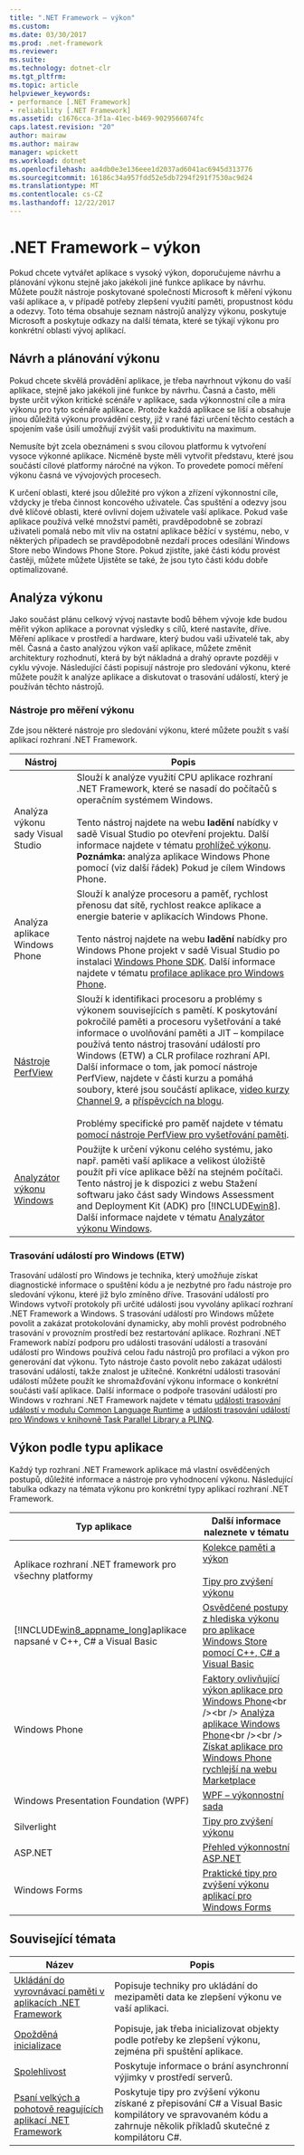 ```yaml
---
title: ".NET Framework – výkon"
ms.custom: 
ms.date: 03/30/2017
ms.prod: .net-framework
ms.reviewer: 
ms.suite: 
ms.technology: dotnet-clr
ms.tgt_pltfrm: 
ms.topic: article
helpviewer_keywords:
- performance [.NET Framework]
- reliability [.NET Framework]
ms.assetid: c1676cca-3f1a-41ec-b469-9029566074fc
caps.latest.revision: "20"
author: mairaw
ms.author: mairaw
manager: wpickett
ms.workload: dotnet
ms.openlocfilehash: aa4db0e3e136eee1d2037ad6041ac6945d313776
ms.sourcegitcommit: 16186c34a957fdd52e5db7294f291f7530ac9d24
ms.translationtype: MT
ms.contentlocale: cs-CZ
ms.lasthandoff: 12/22/2017
---
```

# <a name="net-framework-performance"></a>.NET Framework – výkon
Pokud chcete vytvářet aplikace s vysoký výkon, doporučujeme návrhu a plánování výkonu stejně jako jakékoli jiné funkce aplikace by návrhu. Můžete použít nástroje poskytované společností Microsoft k měření výkonu vaší aplikace a, v případě potřeby zlepšení využití paměti, propustnost kódu a odezvy. Toto téma obsahuje seznam nástrojů analýzy výkonu, poskytuje Microsoft a poskytuje odkazy na další témata, které se týkají výkonu pro konkrétní oblasti vývoj aplikací.  
  
## <a name="designing-and-planning-for-performance"></a>Návrh a plánování výkonu  
 Pokud chcete skvělá provádění aplikace, je třeba navrhnout výkonu do vaší aplikace, stejně jako jakékoli jiné funkce by návrhu. Časná a často, měli byste určit výkon kritické scénáře v aplikace, sada výkonnostní cíle a míra výkonu pro tyto scénáře aplikace. Protože každá aplikace se liší a obsahuje jinou důležitá výkonu provádění cesty, již v rané fázi určení těchto cestách a spojením vaše úsilí umožňují zvýšit vaši produktivitu na maximum.  
  
 Nemusíte být zcela obeznámeni s svou cílovou platformu k vytvoření vysoce výkonné aplikace. Nicméně byste měli vytvořit představu, které jsou součástí cílové platformy náročné na výkon. To provedete pomocí měření výkonu časná ve vývojových procesech.  
  
 K určení oblasti, které jsou důležité pro výkon a zřízení výkonnostní cíle, vždycky je třeba činnost koncového uživatele. Čas spuštění a odezvy jsou dvě klíčové oblasti, které ovlivní dojem uživatele vaší aplikace. Pokud vaše aplikace používá velké množství paměti, pravděpodobně se zobrazí uživateli pomalá nebo mít vliv na ostatní aplikace běžící v systému, nebo, v některých případech se pravděpodobně nezdaří proces odesílání Windows Store nebo Windows Phone Store. Pokud zjistíte, jaké části kódu provést častěji, můžete můžete Ujistěte se také, že jsou tyto části kódu dobře optimalizované.  
  
## <a name="analyzing-performance"></a>Analýza výkonu  
 Jako součást plánu celkový vývoj nastavte bodů během vývoje kde budou měřit výkon aplikace a porovnat výsledky s cílů, které nastavíte, dříve. Měření aplikace v prostředí a hardware, který budou vaši uživatelé tak, aby měl. Časná a často analýzou výkon vaší aplikace, můžete změnit architektury rozhodnutí, která by být nákladná a drahý opravte později v cyklu vývoje. Následující části popisují nástroje pro sledování výkonu, které můžete použít k analýze aplikace a diskutovat o trasování událostí, který je používán těchto nástrojů.  
  
### <a name="performance-tools"></a>Nástroje pro měření výkonu  
 Zde jsou některé nástroje pro sledování výkonu, které můžete použít s vaší aplikací rozhraní .NET Framework.  
  
|Nástroj|Popis|  
|----------|-----------------|  
|Analýza výkonu sady Visual Studio|Slouží k analýze využití CPU aplikace rozhraní .NET Framework, které se nasadí do počítačů s operačním systémem Windows.<br /><br /> Tento nástroj najdete na webu **ladění** nabídky v sadě Visual Studio po otevření projektu. Další informace najdete v tématu [prohlížeč výkonu](/visualstudio/profiling/performance-explorer). **Poznámka:** analýza aplikace Windows Phone pomocí (viz další řádek) Pokud je cílem Windows Phone.|  
|Analýza aplikace Windows Phone|Slouží k analýze procesoru a paměť, rychlost přenosu dat sítě, rychlost reakce aplikace a energie baterie v aplikacích Windows Phone.<br /><br /> Tento nástroj najdete na webu **ladění** nabídky pro Windows Phone projekt v sadě Visual Studio po instalaci [Windows Phone SDK](http://go.microsoft.com/fwlink/?LinkId=265773). Další informace najdete v tématu [profilace aplikace pro Windows Phone](http://msdn.microsoft.com/library/windowsphone/develop/jj215908\(v=vs.105\).aspx).|  
|[Nástroje PerfView](http://www.microsoft.com/download/details.aspx?id=28567)|Slouží k identifikaci procesoru a problémy s výkonem souvisejících s pamětí. K poskytování pokročilé paměti a procesoru vyšetřování a také informace o uvolňování paměti a JIT – kompilace používá tento nástroj trasování událostí pro Windows (ETW) a CLR profilace rozhraní API. Další informace o tom, jak pomocí nástroje PerfView, najdete v části kurzu a pomáhá soubory, které jsou součástí aplikace, [video kurzy Channel 9](http://channel9.msdn.com/Series/PerfView-Tutorial), a [příspěvcích na blogu](http://blogs.msdn.com/b/vancem/archive/tags/perfview/).<br /><br /> Problémy specifické pro paměť najdete v tématu [pomocí nástroje PerfView pro vyšetřování paměti](http://channel9.msdn.com/Series/PerfView-Tutorial/PerfView-Tutorial-9-NET-Memory-Investigation-Basics-of-GC-Heap-Snapshots).|  
|[Analyzátor výkonu Windows](http://www.microsoft.com/download/details.aspx?id=30652)|Použijte k určení výkonu celého systému, jako např. paměti vaší aplikace a velikost úložiště použít při více aplikace běží na stejném počítači. Tento nástroj je k dispozici z webu Stažení softwaru jako část sady Windows Assessment and Deployment Kit (ADK) pro [!INCLUDE[win8](../../../includes/win8-md.md)]. Další informace najdete v tématu [Analyzátor výkonu Windows](http://msdn.microsoft.com/library/windows/desktop/hh448170.aspx).|  
  
### <a name="event-tracing-for-windows-etw"></a>Trasování událostí pro Windows (ETW)  
 Trasování událostí pro Windows je technika, který umožňuje získat diagnostické informace o spuštění kódu a je nezbytné pro řadu nástroje pro sledování výkonu, které již bylo zmíněno dříve. Trasování událostí pro Windows vytvoří protokoly při určité události jsou vyvolány aplikací rozhraní .NET Framework a Windows. S trasování událostí pro Windows můžete povolit a zakázat protokolování dynamicky, aby mohli provést podrobného trasování v provozním prostředí bez restartování aplikace. Rozhraní .NET Framework nabízí podporu pro události trasování událostí a trasování událostí pro Windows používá celou řadu nástrojů pro profilaci a výkon pro generování dat výkonu. Tyto nástroje často povolit nebo zakázat události trasování událostí, takže znalost je užitečné. Konkrétní události trasování událostí můžete použít ke shromažďování výkonu informace o konkrétní součásti vaší aplikace. Další informace o podpoře trasování událostí pro Windows v rozhraní .NET Framework najdete v tématu [události trasování událostí v modulu Common Language Runtime](../../../docs/framework/performance/etw-events-in-the-common-language-runtime.md) a [události trasování událostí pro Windows v knihovně Task Parallel Library a PLINQ](../../../docs/framework/performance/etw-events-in-task-parallel-library-and-plinq.md).  
  
## <a name="performance-by-app-type"></a>Výkon podle typu aplikace  
 Každý typ rozhraní .NET Framework aplikace má vlastní osvědčených postupů, důležité informace a nástroje pro vyhodnocení výkonu. Následující tabulka odkazy na témata výkonu pro konkrétní typy aplikací rozhraní .NET Framework.  
  
|Typ aplikace|Další informace naleznete v tématu|  
|--------------|---------|  
|Aplikace rozhraní .NET framework pro všechny platformy|[Kolekce paměti a výkon](../../../docs/standard/garbage-collection/performance.md)<br /><br /> [Tipy pro zvýšení výkonu](../../../docs/framework/performance/performance-tips.md)|  
|[!INCLUDE[win8_appname_long](../../../includes/win8-appname-long-md.md)]aplikace napsané v C++, C# a Visual Basic|[Osvědčené postupy z hlediska výkonu pro aplikace Windows Store pomocí C++, C# a Visual Basic](http://msdn.microsoft.com/library/windows/apps/hh750313.aspx)|  
|Windows Phone|[Faktory ovlivňující výkon aplikace pro Windows Phone](http://msdn.microsoft.com/library/windowsphone/develop/ff967560\(v=vs.105\).aspx)<br /><br /> [Analýza aplikace Windows Phone](http://msdn.microsoft.com/library/windowsphone/develop/hh202934\(v=vs.105\).aspx)<br /><br /> [Získat aplikace pro Windows Phone rychlejší na webu Marketplace](http://msdn.microsoft.com/magazine/hh781024.aspx)|  
|Windows Presentation Foundation (WPF)|[WPF – výkonnostní sada](http://msdn.microsoft.com/library/67cafaad-57ad-4ecb-9c08-57fac144393e)|  
|Silverlight|[Tipy pro zvýšení výkonu](http://msdn.microsoft.com/library/cc189071\(v=vs.95\).aspx)|  
|ASP.NET|[Přehled výkonnostní ASP.NET](http://msdn.microsoft.com/library/f882bf1b-a009-4312-ac06-74370ffabc0b)|  
|Windows Forms|[Praktické tipy pro zvýšení výkonu aplikací pro Windows Forms](http://msdn.microsoft.com/magazine/cc163630.aspx)|  
  
## <a name="related-topics"></a>Související témata  
  
|Název|Popis|  
|-----------|-----------------|  
|[Ukládání do vyrovnávací paměti v aplikacích .NET Framework](../../../docs/framework/performance/caching-in-net-framework-applications.md)|Popisuje techniky pro ukládání do mezipaměti data ke zlepšení výkonu ve vaší aplikaci.|  
|[Opožděná inicializace](../../../docs/framework/performance/lazy-initialization.md)|Popisuje, jak třeba inicializovat objekty podle potřeby ke zlepšení výkonu, zejména při spuštění aplikace.|  
|[Spolehlivost](../../../docs/framework/performance/reliability.md)|Poskytuje informace o brání asynchronní výjimky v prostředí serverů.|  
|[Psaní velkých a pohotově reagujících aplikací .NET Framework](../../../docs/framework/performance/writing-large-responsive-apps.md)|Poskytuje tipy pro zvýšení výkonu získané z přepisování C# a Visual Basic kompilátory ve spravovaném kódu a zahrnuje několik příkladů skutečné z kompilátoru C#.|

